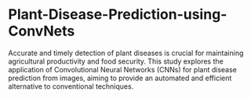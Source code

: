 # Plant-Disease-Prediction-using-ConvNets
Accurate and timely detection of plant diseases is crucial for maintaining agricultural productivity and food security. This study explores the application of Convolutional Neural Networks (CNNs) for plant disease prediction from images, aiming to provide an automated and efficient alternative to conventional techniques.
